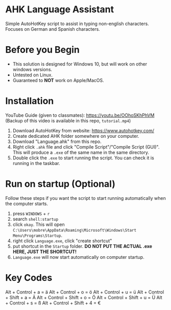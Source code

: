# AHK Language Assistant
 Simple AutoHotKey script to assist in typing non-english characters.
 Focuses on German and Spanish characters.

# Before you Begin
 - This solution is designed for Windows 10, but will work on other windows versions.
 - Untested on Linux.
 - Guaranteed to **NOT** work on Apple/MacOS.

# Installation
 YouTube Guide (given to classmates): https://youtu.be/OOhoSKhPhVM
 (Backup of this video is available in this repo, `tutorial.mp4`)

 1. Download AutoHotKey from website: https://www.autohotkey.com/
 2. Create dedicated AHK folder somewhere on your computer.
 3. Download "Language.ahk" from this repo.
 4. Right click `.ahk` file and click "Compile Script"/"Compile Script (GUI)". This will produce a `.exe` of the same name in the same directory.
 5. Double click the `.exe` to start running the script. You can check it is running in the taskbar.

# Run on startup (Optional)
 Follow these steps if you want the script to start running automatically when the computer starts.

 1. press `WINDOWS` + `r`
 2. search `shell:startup`
 3. click `okay`. This will open `C:\Users\mobre\AppData\Roaming\Microsoft\Windows\Start Menu\Programs\Startup`.
 4. right click `Language.exe`, click "create shortcut"
 5. put shortcut in the `Startup` folder. **DO NOT PUT THE ACTUAL .exe HERE, JUST THE SHORTCUT!**
 6. `Language.exe` will now start automatically on computer startup.


# Key Codes
 Alt + Control + a = ä
 Alt + Control + o = ö
 Alt + Control + u = ü
 Alt + Control + Shift + a = Ä
 Alt + Control + Shift + o = Ö
 Alt + Control + Shift + u = Ü
 Alt + Control + s = ß
 Alt + Control + Shift + 4 = €

